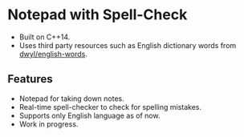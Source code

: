 # Notepad with Spell-Check
- Built on C++14.
- Uses third party resources such as English dictionary words from [dwyl/english-words](https://github.com/dwyl/english-words).

## Features
- Notepad for taking down notes.
- Real-time spell-checker to check for spelling mistakes.
- Supports only English language as of now.
- Work in progress.
